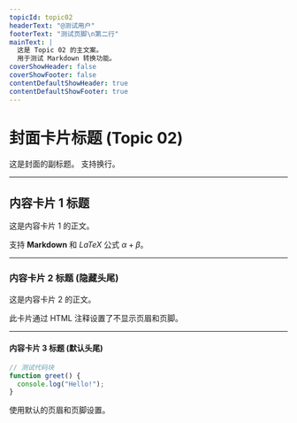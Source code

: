```yaml
---
topicId: topic02
headerText: "@测试用户"
footerText: "测试页脚\n第二行"
mainText: |
  这是 Topic 02 的主文案。
  用于测试 Markdown 转换功能。
coverShowHeader: false
coverShowFooter: false
contentDefaultShowHeader: true
contentDefaultShowFooter: true
---
```


# 封面卡片标题 (Topic 02)

这是封面的副标题。
支持换行。

---

## 内容卡片 1 标题

这是内容卡片 1 的正文。

支持 **Markdown** 和 $LaTeX$ 公式 $\alpha + \beta$。

---
<!-- cardShowHeader: false -->
<!-- cardShowFooter: false -->
### 内容卡片 2 标题 (隐藏头尾)

这是内容卡片 2 的正文。

此卡片通过 HTML 注释设置了不显示页眉和页脚。

---

#### 内容卡片 3 标题 (默认头尾)

```javascript
// 测试代码块
function greet() {
  console.log("Hello!");
}
```

使用默认的页眉和页脚设置。 